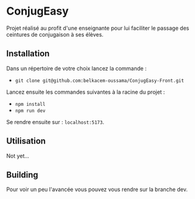 # ConjugEasy

Projet réalisé au profit d'une enseignante pour lui faciliter le passage des ceintures de conjugaison à ses élèves.

## Installation

Dans un répertoire de votre choix lancez la commande :

-   `git clone git@github.com:belkacem-oussama/ConjugEasy-Front.git`

Lancez ensuite les commandes suivantes à la racine du projet :

-   `npm install`
-   `npm run dev`

Se rendre ensuite sur : `localhost:5173`.

## Utilisation

Not yet...

## Building

Pour voir un peu l'avancée vous pouvez vous rendre sur la branche dev.
